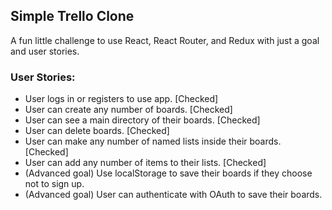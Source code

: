 ## Simple Trello Clone

A fun little challenge to use React, React Router, and Redux with just a goal and user stories.

### User Stories:

- User logs in or registers to use app. [Checked]
- User can create any number of boards. [Checked]
- User can see a main directory of their boards. [Checked]
- User can delete boards. [Checked]
- User can make any number of named lists inside their boards. [Checked]
- User can add any number of items to their lists. [Checked]
- (Advanced goal) Use localStorage to save their boards if they choose not to sign up.
- (Advanced goal) User can authenticate with OAuth to save their boards.